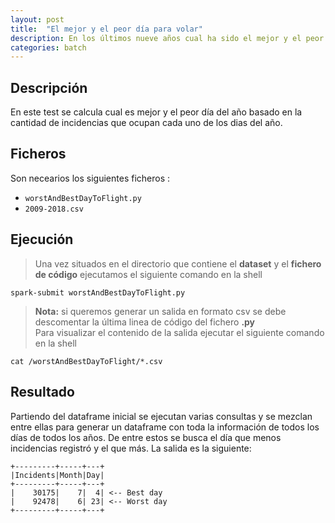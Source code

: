 ```yaml
---
layout: post
title:  "El mejor y el peor día para volar"
description: En los últimos nueve años cual ha sido el mejor y el peor día del año para volar
categories: batch
---
```




## Descripción
En este test se calcula cual es mejor y el peor día del año basado en la cantidad de incidencias que ocupan cada uno de los dias del año.

## Ficheros
Son necearios los siguientes ficheros :


* `worstAndBestDayToFlight.py`
* `2009-2018.csv`

## Ejecución
>Una vez situados en el directorio que contiene el **dataset** y el **fichero de código** ejecutamos el siguiente comando en la shell

    spark-submit worstAndBestDayToFlight.py

>**Nota:** si queremos generar un salida en formato csv se debe descomentar la última linea de código del fichero **.py**  
Para visualizar el contenido de la salida ejecutar el siguiente comando en la shell

    cat /worstAndBestDayToFlight/*.csv

## Resultado

Partiendo del dataframe inicial se ejecutan varias consultas y se mezclan entre ellas para generar un dataframe con toda la información de todos los días de todos los años. De entre estos se busca el día que menos incidencias registró y el que más. La salida es la siguiente: 

    +---------+-----+---+
    |Incidents|Month|Day|
    +---------+-----+---+
    |    30175|    7|  4| <-- Best day
    |    92478|    6| 23| <-- Worst day
    +---------+-----+---+
